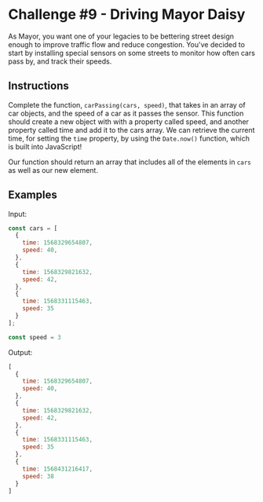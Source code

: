 # Challenge #9 - Driving Mayor Daisy

As Mayor, you want one of your legacies to be bettering street design enough to improve traffic flow and reduce congestion. You've decided to start by installing special sensors on some streets to monitor how often cars pass by, and track their speeds.

## Instructions

Complete the function, `carPassing(cars, speed)`, that takes in an array of car objects, and the speed of a car as it passes the sensor. This function should create a new object with with a property called speed, and another property called time and add it to the cars array. We can retrieve the current time, for setting the `time` property, by using the `Date.now()` function, which is built into JavaScript!

Our function should return an array that includes all of the elements in `cars` as well as our new element.

## Examples

Input:

```javascript
const cars = [
  {
    time: 1568329654807,
    speed: 40,
  },
  {
    time: 1568329821632,
    speed: 42,
  },
  {
    time: 1568331115463,
    speed: 35
  }
];

const speed = 3
```

Output:

```javascript
[
  {
    time: 1568329654807,
    speed: 40,
  },
  {
    time: 1568329821632,
    speed: 42,
  },
  {
    time: 1568331115463,
    speed: 35
  },
  {
    time: 1568431216417,
    speed: 38
  }
]
```
